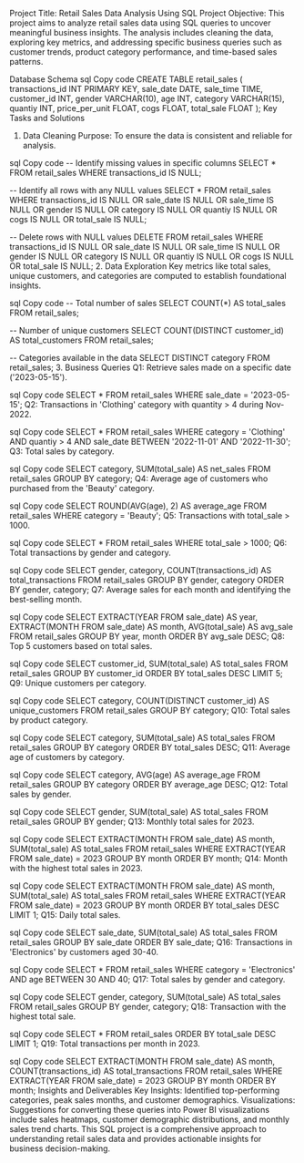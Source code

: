 Project Title: Retail Sales Data Analysis Using SQL
Project Objective:
This project aims to analyze retail sales data using SQL queries to uncover meaningful business insights. The analysis includes cleaning the data, exploring key metrics, and addressing specific business queries such as customer trends, product category performance, and time-based sales patterns.

Database Schema
sql
Copy code
CREATE TABLE retail_sales (
    transactions_id INT PRIMARY KEY,
    sale_date DATE,
    sale_time TIME,
    customer_id INT,
    gender VARCHAR(10),
    age INT,
    category VARCHAR(15),
    quantiy INT,
    price_per_unit FLOAT,
    cogs FLOAT,
    total_sale FLOAT
);
Key Tasks and Solutions
1. Data Cleaning
Purpose: To ensure the data is consistent and reliable for analysis.

sql
Copy code
-- Identify missing values in specific columns
SELECT * FROM retail_sales WHERE transactions_id IS NULL;

-- Identify all rows with any NULL values
SELECT * FROM retail_sales
WHERE transactions_id IS NULL
   OR sale_date IS NULL
   OR sale_time IS NULL
   OR gender IS NULL
   OR category IS NULL
   OR quantiy IS NULL
   OR cogs IS NULL
   OR total_sale IS NULL;

-- Delete rows with NULL values
DELETE FROM retail_sales
WHERE transactions_id IS NULL
   OR sale_date IS NULL
   OR sale_time IS NULL
   OR gender IS NULL
   OR category IS NULL
   OR quantiy IS NULL
   OR cogs IS NULL
   OR total_sale IS NULL;
2. Data Exploration
Key metrics like total sales, unique customers, and categories are computed to establish foundational insights.

sql
Copy code
-- Total number of sales
SELECT COUNT(*) AS total_sales FROM retail_sales;

-- Number of unique customers
SELECT COUNT(DISTINCT customer_id) AS total_customers FROM retail_sales;

-- Categories available in the data
SELECT DISTINCT category FROM retail_sales;
3. Business Queries
Q1: Retrieve sales made on a specific date ('2023-05-15').

sql
Copy code
SELECT * FROM retail_sales
WHERE sale_date = '2023-05-15';
Q2: Transactions in 'Clothing' category with quantity > 4 during Nov-2022.

sql
Copy code
SELECT * FROM retail_sales
WHERE category = 'Clothing' 
  AND quantiy > 4
  AND sale_date BETWEEN '2022-11-01' AND '2022-11-30';
Q3: Total sales by category.

sql
Copy code
SELECT category, SUM(total_sale) AS net_sales
FROM retail_sales
GROUP BY category;
Q4: Average age of customers who purchased from the 'Beauty' category.

sql
Copy code
SELECT ROUND(AVG(age), 2) AS average_age
FROM retail_sales
WHERE category = 'Beauty';
Q5: Transactions with total_sale > 1000.

sql
Copy code
SELECT * FROM retail_sales
WHERE total_sale > 1000;
Q6: Total transactions by gender and category.

sql
Copy code
SELECT gender, category, COUNT(transactions_id) AS total_transactions
FROM retail_sales
GROUP BY gender, category
ORDER BY gender, category;
Q7: Average sales for each month and identifying the best-selling month.

sql
Copy code
SELECT 
    EXTRACT(YEAR FROM sale_date) AS year, 
    EXTRACT(MONTH FROM sale_date) AS month, 
    AVG(total_sale) AS avg_sale
FROM retail_sales
GROUP BY year, month
ORDER BY avg_sale DESC;
Q8: Top 5 customers based on total sales.

sql
Copy code
SELECT customer_id, SUM(total_sale) AS total_sales
FROM retail_sales
GROUP BY customer_id
ORDER BY total_sales DESC
LIMIT 5;
Q9: Unique customers per category.

sql
Copy code
SELECT category, COUNT(DISTINCT customer_id) AS unique_customers
FROM retail_sales
GROUP BY category;
Q10: Total sales by product category.

sql
Copy code
SELECT category, SUM(total_sale) AS total_sales
FROM retail_sales
GROUP BY category
ORDER BY total_sales DESC;
Q11: Average age of customers by category.

sql
Copy code
SELECT category, AVG(age) AS average_age
FROM retail_sales
GROUP BY category
ORDER BY average_age DESC;
Q12: Total sales by gender.

sql
Copy code
SELECT gender, SUM(total_sale) AS total_sales
FROM retail_sales
GROUP BY gender;
Q13: Monthly total sales for 2023.

sql
Copy code
SELECT EXTRACT(MONTH FROM sale_date) AS month, SUM(total_sale) AS total_sales
FROM retail_sales
WHERE EXTRACT(YEAR FROM sale_date) = 2023
GROUP BY month
ORDER BY month;
Q14: Month with the highest total sales in 2023.

sql
Copy code
SELECT EXTRACT(MONTH FROM sale_date) AS month, SUM(total_sale) AS total_sales
FROM retail_sales
WHERE EXTRACT(YEAR FROM sale_date) = 2023
GROUP BY month
ORDER BY total_sales DESC
LIMIT 1;
Q15: Daily total sales.

sql
Copy code
SELECT sale_date, SUM(total_sale) AS total_sales
FROM retail_sales
GROUP BY sale_date
ORDER BY sale_date;
Q16: Transactions in 'Electronics' by customers aged 30-40.

sql
Copy code
SELECT * FROM retail_sales
WHERE category = 'Electronics' AND age BETWEEN 30 AND 40;
Q17: Total sales by gender and category.

sql
Copy code
SELECT gender, category, SUM(total_sale) AS total_sales
FROM retail_sales
GROUP BY gender, category;
Q18: Transaction with the highest total sale.

sql
Copy code
SELECT * FROM retail_sales
ORDER BY total_sale DESC
LIMIT 1;
Q19: Total transactions per month in 2023.

sql
Copy code
SELECT EXTRACT(MONTH FROM sale_date) AS month, COUNT(transactions_id) AS total_transactions
FROM retail_sales
WHERE EXTRACT(YEAR FROM sale_date) = 2023
GROUP BY month
ORDER BY month;
Insights and Deliverables
Key Insights: Identified top-performing categories, peak sales months, and customer demographics.
Visualizations: Suggestions for converting these queries into Power BI visualizations include sales heatmaps, customer demographic distributions, and monthly sales trend charts.
This SQL project is a comprehensive approach to understanding retail sales data and provides actionable insights for business decision-making.






